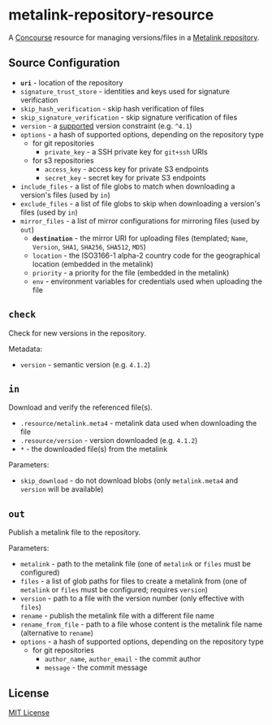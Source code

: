 # metalink-repository-resource

A [Concourse](https://concourse.ci) resource for managing versions/files in a [Metalink repository](https://github.com/dpb587/metalink/tree/master/repository#metalink-repository).


## Source Configuration

 * **`uri`** - location of the repository
 * `signature_trust_store` - identities and keys used for signature verification
 * `skip_hash_verification` - skip hash verification of files
 * `skip_signature_verification` - skip signature verification of files
 * `version` - a [supported](https://github.com/Masterminds/semver#basic-comparisons) version constraint (e.g. `^4.1`)
 * `options` - a hash of supported options, depending on the repository type
    * for git repositories
       * `private_key` - a SSH private key for `git+ssh` URIs
    * for s3 repositories
       * `access_key` - access key for private S3 endpoints
       * `secret_key` - secret key for private S3 endpoints
 * `include_files` - a list of file globs to match when downloading a version's files (used by `in`)
 * `exclude_files` - a list of file globs to skip when downloading a version's files (used by `in`)
 * `mirror_files` - a list of mirror configurations for mirroring files (used by `out`)
    * **`destination`** - the mirror URI for uploading files (templated; `Name`, `Version`, `SHA1`, `SHA256`, `SHA512`, `MD5`)
    * `location` - the ISO3166-1 alpha-2 country code for the geographical location (embedded in the metalink)
    * `priority` - a priority for the file (embedded in the metalink)
    * `env` - environment variables for credentials used when uploading the file


## `check`

Check for new versions in the repository.

Metadata:

 * `version` - semantic version (e.g. `4.1.2`)


## `in`

Download and verify the referenced file(s).

 * `.resource/metalink.meta4` - metalink data used when downloading the file
 * `.resource/version` - version downloaded (e.g. `4.1.2`)
 * `*` - the downloaded file(s) from the metalink

Parameters:

 * `skip_download` - do not download blobs (only `metalink.meta4` and `version` will be available)


## `out`

Publish a metalink file to the repository.

Parameters:

 * `metalink` - path to the metalink file (one of `metalink` or `files` must be configured)
 * `files` - a list of glob paths for files to create a metalink from (one of `metalink` or `files` must be configured; requires `version`)
 * `version` - path to a file with the version number (only effective with `files`)
 * `rename` - publish the metalink file with a different file name
 * `rename_from_file` - path to a file whose content is the metalink file name (alternative to `rename`)
 * `options` - a hash of supported options, depending on the repository type
    * for git repositories
       * `author_name`, `author_email` - the commit author
       * `message` - the commit message


## License

[MIT License](LICENSE)

